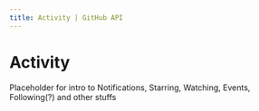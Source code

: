 ```yaml
---
title: Activity | GitHub API
---
```


# Activity

Placeholder for intro to Notifications, Starring, Watching, Events,
Following(?) and other stuffs


